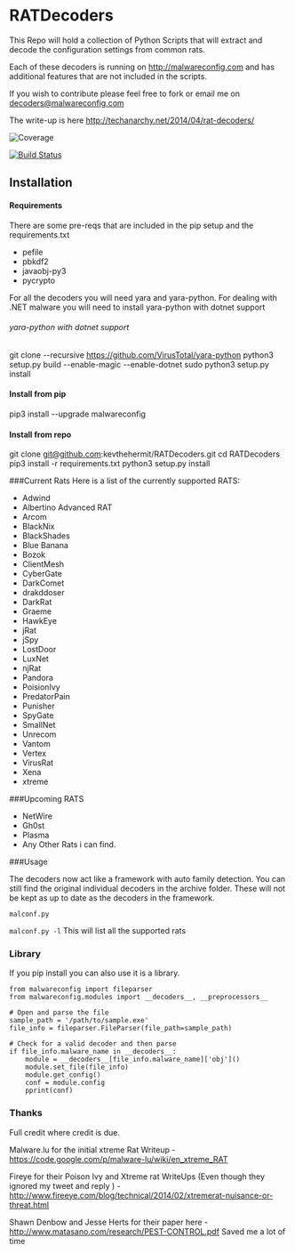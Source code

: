 RATDecoders
===========

This Repo will hold a collection of Python Scripts that will extract and decode the configuration settings from common rats.

Each of these decoders is running on http://malwareconfig.com and has additional features that are not included in the scripts.

If you wish to contribute please feel free to fork or email me on decoders@malwareconfig.com

The write-up is here http://techanarchy.net/2014/04/rat-decoders/

![Coverage](https://codecov.io/gh/kevthehermit/RATDecoders/branch/library/graph/badge.svg "Coverage")

[![Build Status](https://travis-ci.com/kevthehermit/RATDecoders.svg?branch=master)](https://travis-ci.com/kevthehermit/RATDecoders)



## Installation

#### Requirements

There are some pre-reqs that are included in the pip setup and the requirements.txt

- pefile
- pbkdf2
- javaobj-py3
- pycrypto

For all the decoders you will need yara and yara-python. For dealing with .NET malware you will need to install yara-python with dotnet support

###### yara-python with dotnet support

git clone --recursive https://github.com/VirusTotal/yara-python
python3 setup.py build --enable-magic --enable-dotnet
sudo python3 setup.py install

#### Install from pip

pip3 install --upgrade malwareconfig

#### Install from repo

git clone git@github.com:kevthehermit/RATDecoders.git
cd RATDecoders
pip3 install -r requirements.txt
python3 setup.py install


###Current Rats
Here is a list of the currently supported RATS:

- Adwind
- Albertino Advanced RAT
- Arcom
- BlackNix
- BlackShades
- Blue Banana
- Bozok
- ClientMesh
- CyberGate
- DarkComet
- drakddoser
- DarkRat
- Graeme
- HawkEye
- jRat
- jSpy
- LostDoor
- LuxNet
- njRat
- Pandora
- PoisionIvy
- PredatorPain
- Punisher
- SpyGate
- SmallNet
- Unrecom
- Vantom
- Vertex
- VirusRat
- Xena
- xtreme

###Upcoming RATS

- NetWire
- Gh0st
- Plasma
- Any Other Rats i can find.

###Usage

The decoders now act like a framework with auto family detection. You can still find the original individual decoders in the archive folder. These will not be 
kept as up to date as the decoders in the framework. 

```malconf.py```

```malconf.py -l``` This will list all the supported rats

### Library

If you pip install you can also use it is a library. 

```
from malwareconfig import fileparser
from malwareconfig.modules import __decoders__, __preprocessors__

# Open and parse the file
sample_path = '/path/to/sample.exe'
file_info = fileparser.FileParser(file_path=sample_path)

# Check for a valid decoder and then parse
if file_info.malware_name in __decoders__:
    module = __decoders__[file_info.malware_name]['obj']()
    module.set_file(file_info)
    module.get_config()
    conf = module.config
    pprint(conf)

```


### Thanks

Full credit where credit is due. 

Malware.lu for the initial xtreme Rat Writeup - https://code.google.com/p/malware-lu/wiki/en_xtreme_RAT

Fireye for their Poison Ivy and Xtreme rat WriteUps (Even though they ignored my tweet and reply ) - http://www.fireeye.com/blog/technical/2014/02/xtremerat-nuisance-or-threat.html

Shawn Denbow and Jesse Herts for their paper here - http://www.matasano.com/research/PEST-CONTROL.pdf Saved me a lot of time 
